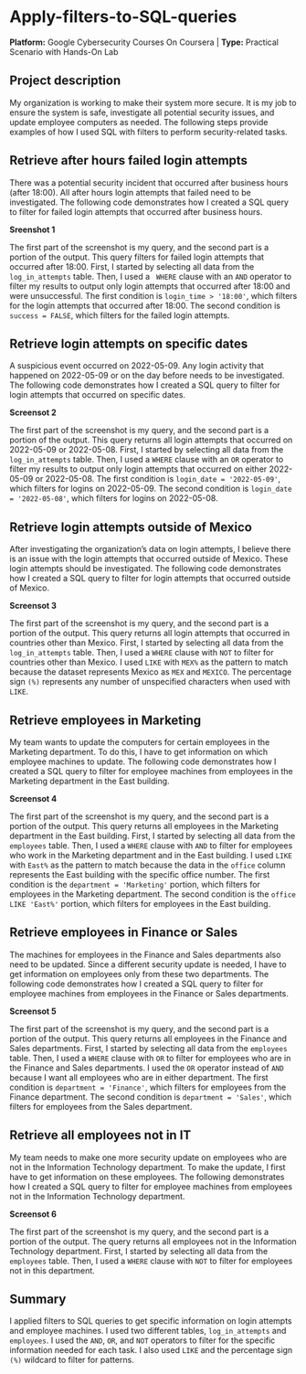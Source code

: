 # Apply-filters-to-SQL-queries
**Platform:** Google Cybersecurity Courses On Coursera | **Type:** Practical Scenario with Hands-On Lab  
## Project description
My organization is working to make their system more secure. It is my job to ensure the system is safe, investigate all potential security issues, and update employee computers as needed. The following steps provide examples of how I used SQL with filters to perform security-related tasks.
## Retrieve after hours failed login attempts
There was a potential security incident that occurred after business hours (after 18:00). All after hours login attempts that failed need to be investigated.
The following code demonstrates how I created a SQL query to filter for failed login attempts that occurred after business hours.<br>

**Sreenshot 1**

The first part of the screenshot is my query, and the second part is a portion of the output. This query filters for failed login attempts that occurred after 18:00. First, I started by selecting all data from the `log_in_attempts` table. Then, I used a ` WHERE` clause with an `AND` operator to filter my results to output only login attempts that occurred after 18:00 and were unsuccessful. The first condition is `login_time > '18:00'`, which filters for the login attempts that occurred after 18:00. The second condition is `success = FALSE`, which filters for the failed login attempts. 

## Retrieve login attempts on specific dates
A suspicious event occurred on 2022-05-09. Any login activity that happened on 2022-05-09 or on the day before needs to be investigated.
The following code demonstrates how I created a SQL query to filter for login attempts that occurred on specific dates.

**Screensot 2**

The first part of the screenshot is my query, and the second part is a portion of the output. This query returns all login attempts that occurred on 2022-05-09 or 2022-05-08. First, I started by selecting all data from the `log_in_attempts` table. Then, I used a `WHERE` clause with an `OR` operator to filter my results to output only login attempts that occurred on either 2022-05-09 or 2022-05-08. The first condition is `login_date = '2022-05-09'`, which filters for logins on 2022-05-09. The second condition is `login_date = '2022-05-08'`, which filters for logins on 2022-05-08.

## Retrieve login attempts outside of Mexico
After investigating the organization’s data on login attempts, I believe there is an issue with the login attempts that occurred outside of Mexico. These login attempts should be investigated.
The following code demonstrates how I created a SQL query to filter for login attempts that occurred outside of Mexico. 

**Screensot 3**

The first part of the screenshot is my query, and the second part is a portion of the output. This query returns all login attempts that occurred in countries other than Mexico. First, I started by selecting all data from the `log_in_attempts` table. Then, I used a `WHERE` clause with `NOT` to filter for countries other than Mexico. I used `LIKE` with `MEX%` as the pattern to match because the dataset represents Mexico as `MEX` and `MEXICO`. The percentage sign `(%)` represents any number of unspecified characters when used with `LIKE`. 

## Retrieve employees in Marketing
My team wants to update the computers for certain employees in the Marketing department. To do this, I have to get information on which employee machines to update.
The following code demonstrates how I created a SQL query to filter for employee machines from employees in the Marketing department in the East building.

**Screensot 4**

The first part of the screenshot is my query, and the second part is a portion of the output. This query returns all employees in the Marketing department in the East building. First, I started by selecting all data from the `employees` table. Then, I used a `WHERE` clause with `AND` to filter for employees who work in the Marketing department and in the East building. I used `LIKE` with `East%` as the pattern to match because the data in the `office` column represents the East building with the specific office number. The first condition is the `department = 'Marketing'` portion, which filters for employees in the Marketing department. The second condition is the `office LIKE 'East%'` portion, which filters for employees in the East building.

## Retrieve employees in Finance or Sales
The machines for employees in the Finance and Sales departments also need to be updated. Since a different security update is needed, I have to get information on employees only from these two departments.
The following code demonstrates how I created a SQL query to filter for employee machines from employees in the Finance or Sales departments.

**Screensot 5**

The first part of the screenshot is my query, and the second part is a portion of the output. This query returns all employees in the Finance and Sales departments. First, I started by selecting all data from the `employees` table. Then, I used a `WHERE` clause with `OR` to filter for employees who are in the Finance and Sales departments. I used the `OR` operator instead of `AND` because I want all employees who are in either department. The first condition is `department = 'Finance'`, which filters for employees from the Finance department. The second condition is `department = 'Sales'`, which filters for employees from the Sales department.

## Retrieve all employees not in IT
My team needs to make one more security update on employees who are not in the Information Technology department. To make the update, I first have to get information on these employees.
The following demonstrates how I created a SQL query to filter for employee machines from employees not in the  Information Technology department.

**Screensot 6**

The first part of the screenshot is my query, and the second part is a portion of the output. The query returns all employees not in the Information Technology department. First, I started by selecting all data from the `employees` table. Then, I used a `WHERE` clause with `NOT` to filter for employees not in this department.

## Summary
I applied filters to SQL queries to get specific information on login attempts and employee machines. I used two different tables, `log_in_attempts` and `employees`. I used the `AND`, `OR`, and `NOT` operators to filter for the specific information needed for each task. I also used `LIKE` and the percentage sign `(%)` wildcard to filter for patterns.

